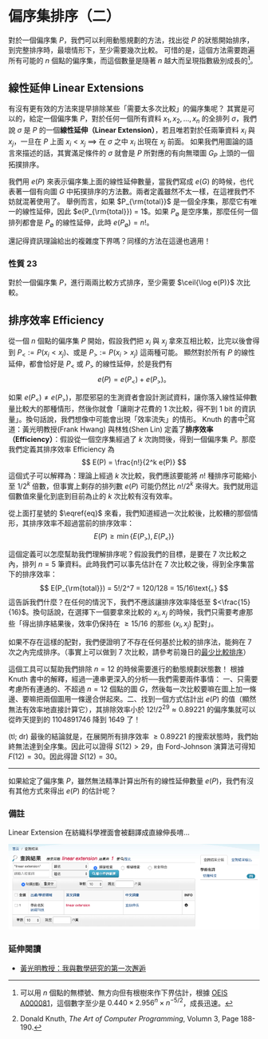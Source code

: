 # 偏序集排序（二）

對於一個偏序集 $P$，我們可以利用動態規劃的方法，找出從 $P$ 的狀態開始排序，到完整排序時，最壞情形下，至少需要幾次比較。
可惜的是，這個方法需要跑遍所有可能的 $n$ 個點的偏序集，而這個數量是隨著 $n$ 越大而呈現指數級別成長的[^1]。

## 線性延伸 Linear Extensions

有沒有更有效的方法來提早排除某些「需要太多次比較」的偏序集呢？
其實是可以的，給定一個偏序集 $P$，對於任何一個所有資料 $x_1, x_2, \ldots, x_n$ 的全排列 $\sigma$，我們說 $\sigma$ 是 $P$ 的一個**線性延伸（Linear Extension）**，若且唯若對於任兩筆資料 $x_i$ 與 $x_j$，一旦在 $P$ 上面 $x_i < x_j$ $\implies$ 在 $\sigma$ 之中 $x_i$ 出現在 $x_j$ 前面。
如果我們用圖論的語言來描述的話，其實滿足條件的 $\sigma$ 就會是 $P$ 所對應的有向無環圖 $G_P$ 上頭的一個拓撲排序。

我們用 $e(P)$ 來表示偏序集上面的線性延伸數量，當我們寫成 $e(G)$ 的時候，也代表著一個有向圖 $G$ 中拓撲排序的方法數。兩者定義雖然不太一樣，在這裡我們不妨就混著使用了。
舉例而言，如果 $P_{\rm{total}}$ 是一個全序集，那麼它有唯一的線性延伸，因此 $e(P_{\rm{total}}) = 1$。如果 $P_\emptyset$ 是空序集，那麼任何一個排列都會是 $P_\emptyset$ 的線性延伸，此時 $e(P_\emptyset) = n!$。

還記得資訊理論給出的複雜度下界嗎？同樣的方法在這邊也適用！

### 性質 23

對於一個偏序集 $P$，進行兩兩比較方式排序，至少需要 $\ceil{\log e(P)}$ 次比較。

## 排序效率 Efficiency

從一個 $n$ 個點的偏序集 $P$ 開始，假設我們把 $x_i$ 與 $x_j$ 拿來互相比較，比完以後會得到 $P_< := P(x_i < x_j)$、或是 $P_> := P(x_i > x_j)$ 這兩種可能。
顯然對於所有 $P$ 的線性延伸，都會恰好是 $P_<$ 或 $P_>$ 的線性延伸，於是我們有
$$
\label{eq}
e(P) = e(P_<) + e(P_>)\text{。} \tag{*}
$$

如果 $e(P_<) \neq e(P_>)$，那麼邪惡的生測資者會設計測試資料，讓你落入線性延伸數量比較大的那種情形，然後你就會「讓剛才花費的 1 次比較，得不到 1 bit 的資訊量」。換句話說，我們想像中可能會出現「效率流失」的情形。
Knuth 的書中[^2]寫道：黃光明教授(Frank Hwang) 與林甡(Shen Lin) 定義了**排序效率（Efficiency）**：假設從一個空序集經過了 $k$ 次詢問後，得到一個偏序集 $P$。那麼我們定義其排序效率 Efficiency 為
$$ E(P) = \frac{n!}{2^k e(P)} $$
這個式子可以解釋為：理論上經過 $k$ 次比較，我們應該要能將 $n!$ 種排序可能縮小至 $1/2^k$ 倍數，但事實上剩存的排列數 $e(P)$ 可能仍然比 $n!/2^k$ 來得大。我們就用這個數值來量化到底到目前為止的 $k$ 次比較有沒有效率。

從上面打星號的 $\eqref{eq}$ 來看，我們知道經過一次比較後，比較糟的那個情形，其排序效率不超過當前的排序效率：
$$
E(P) \ge \min\{ E(P_>), E(P_<) \}
$$

這個定義可以怎麼幫助我們理解排序呢？假設我們的目標，是要在 $7$ 次比較之內，排列 $n=5$ 筆資料。此時我們可以事先估計在 $7$ 次比較之後，得到全序集當下的排序效率：
$$
E(P_{\rm{total}}) = 5!/2^7 = 120/128 = 15/16\text{。}
$$
這告訴我們什麼？在任何的情況下，我們不應該讓排序效率降低至 $<\frac{15}{16}$。換句話說，在選擇下一個要拿來比較的 $x_i, x_j$ 的時候，我們只需要考慮那些「得出排序結果後，效率仍保持在 $\ge 15/16$ 的那些 $(x_i, x_j)$ 配對」。

如果不存在這樣的配對，我們便證明了不存在任何基於比較的排序法，能夠在 $7$ 次之內完成排序。（事實上可以做到 $7$ 次比較，請參考前幾日的[最少比較排序](./minimum-comparison-sort.md)）

這個工具可以幫助我們排除 $n=12$ 的時候需要進行的動態規劃狀態數！
根據 Knuth 書中的解釋，經過一連串更深入的分析──我們需要兩件事情：
一、只需要考慮所有連通的、不超過 $n=12$ 個點的圖 $G$，然後每一次比較要嘛在圖上加一條邊、要嘛把兩個圖用一條邊合併起來。二、找到一個方式估計出 $e(P)$ 的值（顯然無法有效率地直接計算它），其排除效率小於 $12!/2^{29} \approx 0.89221$ 的偏序集就可以從昨天提到的 1104891746 降到 1649 了！

(tl; dr) 最後的結論就是，在展開所有排序效率 $\ge 0.89221$ 的搜索狀態時，我們始終無法達到全序集。因此可以證得 $S(12) > 29$，由 Ford-Johnson 演算法可得知 $F(12)=30$。因此得證 $S(12)=30$。

-----

如果給定了偏序集 $P$，雖然無法精準計算出所有的線性延伸數量 $e(P)$，我們有沒有其他方式來得出 $e(P)$ 的估計呢？


### 備註

Linear Extension 在紡織科學裡面會被翻譯成直線伸長唷…

![](./poset-efficiency1.png)

### 延伸閱讀

* [黃光明教授：我與數學研究的第一次邂逅](https://web.math.sinica.edu.tw/math_media/d381/38103.pdf)


[^1]: 可以用 $n$ 個點的無標號、無方向但有根樹來作下界估計，根據 [OEIS A000081](https://oeis.org/A000081)，這個數字至少是 $0.440\times 2.956^{n} \times n^{-5/2}$，成長迅速。

[^2]: Donald Knuth, _The Art of Computer Programming_, Volumn 3, Page 188-190.
